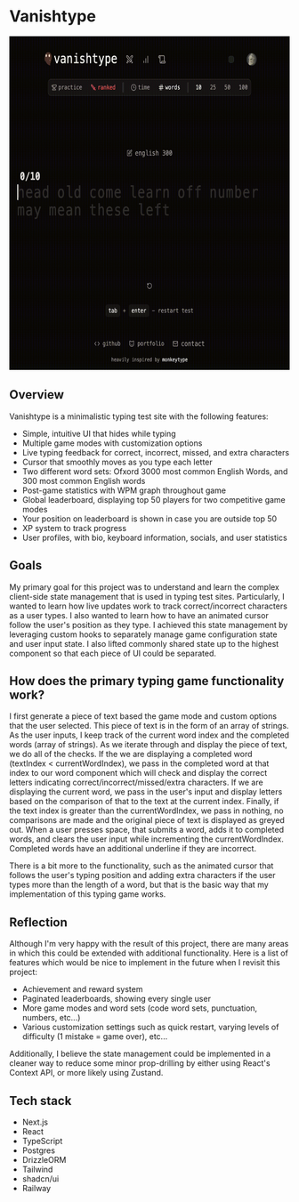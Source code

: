 # Vanishtype

<div align="center">
  <img src="public/tiny-demo.gif" alt="Demo GIF of Vanishtype showing user typing" width="600" height="600">
</div>


## Overview

Vanishtype is a minimalistic typing test site with the following features:

- Simple, intuitive UI that hides while typing
- Multiple game modes with customization options
- Live typing feedback for correct, incorrect, missed, and extra characters
- Cursor that smoothly moves as you type each letter
- Two different word sets: Ofxord 3000 most common English Words, and 300 most common English words
- Post-game statistics with WPM graph throughout game
- Global leaderboard, displaying top 50 players for two competitive game modes
- Your position on leaderboard is shown in case you are outside top 50
- XP system to track progress
- User profiles, with bio, keyboard information, socials, and user statistics

## Goals

My primary goal for this project was to understand and learn the complex client-side state management that is used in typing test sites. Particularly, I wanted to learn how live updates work to track correct/incorrect characters as a user types. I also wanted to learn how to have an animated cursor follow the user's position as they type. I achieved this state management by leveraging custom hooks to separately manage game configuration state and user input state. I also lifted commonly shared state up to the highest component so that each piece of UI could be separated.

## How does the primary typing game functionality work?

I first generate a piece of text based the game mode and custom options that the user selected. This piece of text is in the form of an array of strings. As the user inputs, I keep track of the current word index and the completed words (array of strings). As we iterate through and display the piece of text, we do all of the checks. If the we are displaying a completed word (textIndex < currentWordIndex), we pass in the completed word at that index to our word component which will check and display the correct letters indicating correct/incorrect/missed/extra characters. If we are displaying the current word, we pass in the user's input and display letters based on the comparison of that to the text at the current index. Finally, if the text index is greater than the currentWordIndex, we pass in nothing, no comparisons are made and the original piece of text is displayed as greyed out. When a user presses space, that submits a word, adds it to completed words, and clears the user input while incrementing the currentWordIndex. Completed words have an additional underline if they are incorrect.

There is a bit more to the functionality, such as the animated cursor that follows the user's typing position and adding extra characters if the user types more than the length of a word, but that is the basic way that my implementation of this typing game works.

## Reflection

Although I'm very happy with the result of this project, there are many areas in which this could be extended with additional functionality. Here is a list of features which would be nice to implement in the future when I revisit this project:

- Achievement and reward system
- Paginated leaderboards, showing every single user
- More game modes and word sets (code word sets, punctuation, numbers, etc...)
- Various customization settings such as quick restart, varying levels of difficulty (1 mistake = game over), etc...

Additionally, I believe the state management could be implemented in a cleaner way to reduce some minor prop-drilling by either using React's Context API, or more likely using Zustand.

## Tech stack

- Next.js
- React
- TypeScript
- Postgres
- DrizzleORM
- Tailwind
- shadcn/ui
- Railway

